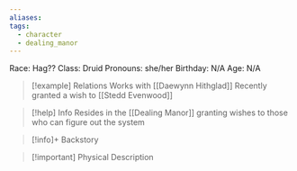 ```yaml
---
aliases: 
tags:
  - character
  - dealing_manor
---
```

Race: Hag??
Class: Druid
Pronouns: she/her
Birthday: N/A
Age: N/A

>[!example] Relations
> Works with [[Daewynn Hithglad]]
> Recently granted a wish to [[Stedd Evenwood]]

>[!help] Info
> Resides in the [[Dealing Manor]] granting wishes to those who can figure out the system
>

>[!info]+ Backstory
>

>[!important] Physical Description